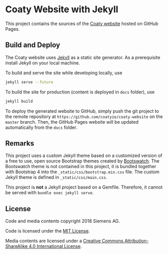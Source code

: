 # Coaty Website with Jekyll

This project contains the sources of the [Coaty website](https://coaty.io) hosted on GitHub Pages.

## Build and Deploy

The Coaty website uses [Jekyll](https://jekyllrb.com/) as a static site generator.
As a prerequisite install Jekyll on your local machine.

To build and serve the site while developing locally, use

```sh
jekyll serve --future
```

To build the site for production (content is deployed in `docs` folder), use

```sh
jekyll build
```

To deploy the generated website to GitHub, simply push the git project
to the remote repository at `https://github.com/coatyio/coaty-website` on the
`master` branch. Then, the GitHub Pages website will be updated automatically
from the `docs` folder.

## Remarks

This project uses a custom Jekyll theme based on a customized version of a
free to use, open source Bootstrap themes created by [Bootswatch](https://bootswatch.com/).
The Bootswatch theme is not contained in this project, it is bundled together with
Bootstrap 4 into the `_static/css/bootstrap.min.css` file. The custom Jekyll theme is defined
in `_static/css/main.css`.

This project is **not** a Jekyll project based on a Gemfile. Therefore, it cannot be
served with `bundle exec jekyll serve`.

## License

Code and media contents copyright 2018 Siemens AG.

Code is licensed under the [MIT License](https://opensource.org/licenses/MIT).

Media contents are licensed under a
[Creative Commons Attribution-ShareAlike 4.0 International License](http://creativecommons.org/licenses/by-sa/4.0/).
